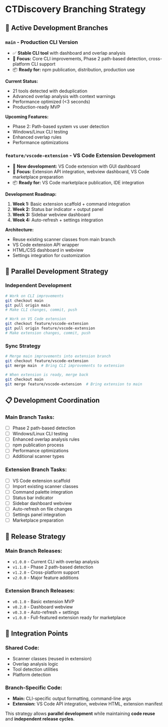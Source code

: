 # CTDiscovery Branching Strategy

## 🌳 Active Development Branches

### **`main`** - Production CLI Version
- ✅ **Stable CLI tool** with dashboard and overlap analysis
- 🎯 **Focus:** Core CLI improvements, Phase 2 path-based detection, cross-platform CLI support
- 📦 **Ready for:** npm publication, distribution, production use

**Current Status:**
- 21 tools detected with deduplication
- Advanced overlap analysis with context warnings
- Performance optimized (<3 seconds)
- Production-ready MVP

**Upcoming Features:**
- Phase 2: Path-based system vs user detection
- Windows/Linux CLI testing
- Enhanced overlap rules
- Performance optimizations

### **`feature/vscode-extension`** - VS Code Extension Development  
- 🚀 **New development:** VS Code extension with GUI dashboard
- 🎯 **Focus:** Extension API integration, webview dashboard, VS Code marketplace preparation
- 📦 **Ready for:** VS Code marketplace publication, IDE integration

**Development Roadmap:**
1. **Week 1:** Basic extension scaffold + command integration
2. **Week 2:** Status bar indicator + output panel
3. **Week 3:** Sidebar webview dashboard
4. **Week 4:** Auto-refresh + settings integration

**Architecture:**
- Reuse existing scanner classes from main branch
- VS Code extension API wrapper
- HTML/CSS dashboard in webview
- Settings integration for customization

## 🔄 Parallel Development Strategy

### **Independent Development**
```bash
# Work on CLI improvements
git checkout main
git pull origin main
# Make CLI changes, commit, push

# Work on VS Code extension  
git checkout feature/vscode-extension
git pull origin feature/vscode-extension
# Make extension changes, commit, push
```

### **Sync Strategy**
```bash
# Merge main improvements into extension branch
git checkout feature/vscode-extension
git merge main  # Bring CLI improvements to extension

# When extension is ready, merge back
git checkout main
git merge feature/vscode-extension  # Bring extension to main
```

## 📋 Development Coordination

### **Main Branch Tasks:**
- [ ] Phase 2 path-based detection
- [ ] Windows/Linux CLI testing  
- [ ] Enhanced overlap analysis rules
- [ ] npm publication process
- [ ] Performance optimizations
- [ ] Additional scanner types

### **Extension Branch Tasks:**
- [ ] VS Code extension scaffold
- [ ] Import existing scanner classes
- [ ] Command palette integration
- [ ] Status bar indicator
- [ ] Sidebar dashboard webview
- [ ] Auto-refresh on file changes
- [ ] Settings panel integration
- [ ] Marketplace preparation

## 🚀 Release Strategy

### **Main Branch Releases:**
- `v1.0.0` - Current CLI with overlap analysis
- `v1.1.0` - Phase 2 path-based detection
- `v1.2.0` - Cross-platform support
- `v2.0.0` - Major feature additions

### **Extension Branch Releases:**
- `v0.1.0` - Basic extension MVP
- `v0.2.0` - Dashboard webview
- `v0.3.0` - Auto-refresh + settings
- `v1.0.0` - Full-featured extension ready for marketplace

## 🤝 Integration Points

### **Shared Code:**
- Scanner classes (reused in extension)
- Overlap analysis logic  
- Tool detection utilities
- Platform detection

### **Branch-Specific Code:**
- **Main:** CLI-specific output formatting, command-line args
- **Extension:** VS Code API integration, webview HTML, extension manifest

This strategy allows **parallel development** while maintaining **code reuse** and **independent release cycles**.